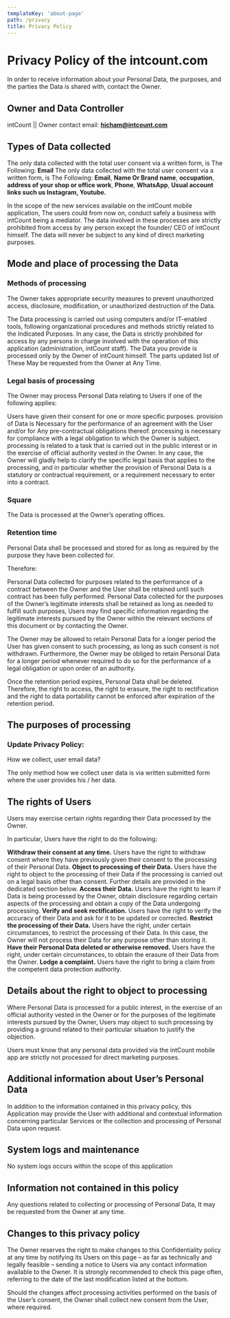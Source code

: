 ```yaml
---
templateKey: 'about-page'
path: /privacy
title: Privacy Policy
---
```

# Privacy Policy of the intcount.com
In order to receive information about your Personal Data, the purposes, and the parties the Data is shared with, contact the Owner.

## Owner and Data Controller
intCount || Owner contact email: **hicham@intcount.com**

## Types of Data collected
The only data collected with the total user consent via a written form, is The Following: **Email**
The only data collected with the total user consent via a written form, is The Following: **Email**, **Name Or Brand name**, **occupation**, **address of your shop or office work**, **Phone**, **WhatsApp**, **Usual account links such us Instagram, Youtube.**

In the scope of the new services available on the intCount mobile application, The users could from now on, conduct safely a business with intCount being a mediator. The data involved in these processes are strictly prohibited from access by any person except the founder/ CEO of intCount himself. The data will never be subject to any kind of direct marketing purposes.

## Mode and place of processing the Data

### Methods of processing
The Owner takes appropriate security measures to prevent unauthorized access, disclosure, modification, or unauthorized destruction of the Data.

The Data processing is carried out using computers and/or IT-enabled tools, following organizational procedures and methods strictly related to the Indicated Purposes. In any case, the Data is strictly prohibited for access by any persons in charge involved with the operation of this application (administration, intCount staff). The Data you provide is processed only by the Owner of intCount himself. The parts updated list of These May be requested from the Owner at Any Time.

### Legal basis of processing
The Owner may process Personal Data relating to Users if one of the following applies:

Users have given their consent for one or more specific purposes. 
provision of Data is Necessary for the performance of an agreement with the User and/or for Any pre-contractual obligations thereof.
processing is necessary for compliance with a legal obligation to which the Owner is subject.
processing is related to a task that is carried out in the public interest or in the exercise of official authority vested in the Owner.
In any case, the Owner will gladly help to clarify the specific legal basis that applies to the processing, and in particular whether the provision of Personal Data is a statutory or contractual requirement, or a requirement necessary to enter into a contract.

### Square
The Data is processed at the Owner’s operating offices.

### Retention time
Personal Data shall be processed and stored for as long as required by the purpose they have been collected for.

Therefore:

Personal Data collected for purposes related to the performance of a contract between the Owner and the User shall be retained until such contract has been fully performed.
Personal Data collected for the purposes of the Owner’s legitimate interests shall be retained as long as needed to fulfill such purposes, Users may find specific information regarding the legitimate interests pursued by the Owner within the relevant sections of this document or by contacting the Owner.

The Owner may be allowed to retain Personal Data for a longer period the User has given consent to such processing, as long as such consent is not withdrawn. Furthermore, the Owner may be obliged to retain Personal Data for a longer period whenever required to do so for the performance of a legal obligation or upon order of an authority.

Once the retention period expires, Personal Data shall be deleted. Therefore, the right to access, the right to erasure, the right to rectification and the right to data portability cannot be enforced after expiration of the retention period.

## The purposes of processing
### Update Privacy Policy:
How we collect, user email data?

The only method how we collect user data is via written submitted form where the user provides his / her data.

## The rights of Users

Users may exercise certain rights regarding their Data processed by the Owner.

In particular, Users have the right to do the following:

**Withdraw their consent at any time.** Users have the right to withdraw consent where they have previously given their consent to the processing of their Personal Data.
**Object to processing of their Data.** Users have the right to object to the processing of their Data if the processing is carried out on a legal basis other than consent. Further details are provided in the dedicated section below.
**Access their Data.** Users have the right to learn if Data is being processed by the Owner, obtain disclosure regarding certain aspects of the processing and obtain a copy of the Data undergoing processing.
**Verify and seek rectification.** Users have the right to verify the accuracy of their Data and ask for it to be updated or corrected.
**Restrict the processing of their Data.** Users have the right, under certain circumstances, to restrict the processing of their Data. In this case, the Owner will not process their Data for any purpose other than storing it.
**Have their Personal Data deleted or otherwise removed.** Users have the right, under certain circumstances, to obtain the erasure of their Data from the Owner.
**Lodge a complaint.** Users have the right to bring a claim from the competent data protection authority.

## Details about the right to object to processing
Where Personal Data is processed for a public interest, in the exercise of an official authority vested in the Owner or for the purposes of the legitimate interests pursued by the Owner, Users may object to such processing by providing a ground related to their particular situation to justify the objection.

Users must know that any personal data provided via the intCount mobile app are strictly not processed for direct marketing purposes.

## Additional information about User’s Personal Data
In addition to the information contained in this privacy policy, this Application may provide the User with additional and contextual information concerning particular Services or the collection and processing of Personal Data upon request.

## System logs and maintenance
No system logs occurs within the scope of this application

## Information not contained in this policy
Any questions related to collecting or processing of Personal Data, It may be requested from the Owner at any time.

## Changes to this privacy policy
The Owner reserves the right to make changes to this Confidentiality policy at any time by notifying its Users on this page – as far as technically and legally feasible – sending a notice to Users via any contact information available to the Owner. It is strongly recommended to check this page often, referring to the date of the last modification listed at the bottom. 

Should the changes affect processing activities performed on the basis of the User’s consent, the Owner shall collect new consent from the User, where required.